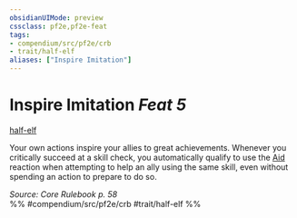 ```yaml
---
obsidianUIMode: preview
cssclass: pf2e,pf2e-feat
tags:
- compendium/src/pf2e/crb
- trait/half-elf
aliases: ["Inspire Imitation"]
---
```

# Inspire Imitation  *Feat 5*  
[half-elf](/rules/traits/half-elf.md)  


Your own actions inspire your allies to great achievements. Whenever you critically succeed at a skill check, you automatically qualify to use the [Aid](/rules/actions/aid.md) reaction when attempting to help an ally using the same skill, even without spending an action to prepare to do so.

*Source: Core Rulebook p. 58*  
%% #compendium/src/pf2e/crb #trait/half-elf %%